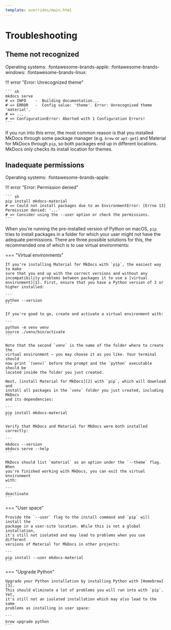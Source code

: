 ```yaml
---
template: overrides/main.html
---
```


# Troubleshooting

## Theme not recognized

Operating systems:
:fontawesome-brands-apple:
:fontawesome-brands-windows:
:fontawesome-brands-linux:

!!! error "Error: Unrecognized theme"

    ``` sh
    mkdocs serve
    # => INFO    -  Building documentation...
    # => ERROR   -  Config value: 'theme'. Error: Unrecognised theme 'material'.
    # => ...
    # => ConfigurationError: Aborted with 1 Configuration Errors!
    ```

If you run into this error, the most common reason is that you installed MkDocs
through some package manager (e.g. `brew` or `apt-get`) and Material for MkDocs
through `pip`, so both packages end up in different locations. MkDocs only
checks its install location for themes.

## Inadequate permissions

Operating systems: :fontawesome-brands-apple:

!!! error "Error: Permission denied"

    ``` sh
    pip install mkdocs-material
    # => Could not install packages due to an EnvironmentError: [Errno 13] Permission denied: '...'
    # => Consider using the --user option or check the permissions.
    ```

When you're running the pre-installed version of Python on macOS, `pip` tries
to install packages in a folder for which your user might not have the adequate
permissions. There are three possible solutions for this, the recommended one
of which is to use virtual environments:

=== "Virtual environments"

    If you're installing Material for MkDocs with `pip`, the easiest way to make
    sure that you end up with the correct versions and without any
    incompatibility problems between packages it to use a [virtual
    environment][1]. First, ensure that you have a Python version of 3 or
    higher installed:

    ```
    python --version
    ```

    If you're good to go, create and activate a virtual environment with:

    ```
    python -m venv venv
    source ./venv/bin/activate
    ```

    Note that the second `venv` is the name of the folder where to create the
    virtual environment – you may choose it as you like. Your terminal should
    now print `(venv)` before the prompt and the `python` executable should be
    located inside the folder you just created.

    Next, [install Material for MkDocs][2] with `pip`, which will download and
    install all packages in the `venv` folder you just created, including MkDocs
    and its dependencies:

    ```
    pip install mkdocs-material
    ```

    Verify that MkDocs and Material for MkDocs were both installed correctly:

    ```
    mkdocs --version
    mkdocs serve --help
    ```

    MkDocs should list `material` as an option under the `--theme` flag. When
    you're finished working with MkDocs, you can exit the virtual environment
    with:

    ```
    deactivate
    ```

=== "User space"

    Provide the `--user` flag to the install command and `pip` will install the
    package in a user-site location. While this is not a global installation,
    it's still not isolated and may lead to problems when you use different
    versions of Material for MkDocs in other projects:

    ```
    pip install --user mkdocs-material
    ```

=== "Upgrade Python"

    Upgrade your Python installation by installing Python with [Homebrew][3].
    This should eliminate a lot of problems you will run into with `pip`. Yet,
    it's still not an isolated installation which may also lead to the same
    problems as installing in user space:

    ```
    brew upgrade python
    ```

  [1]: https://docs.python.org/3/tutorial/venv.html
  [2]: getting-started.md#with-pip
  [3]: https://brew.sh/

